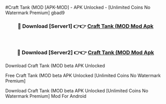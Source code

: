 #Craft Tank (MOD [APK-MOD] - APK Unlocked - [Unlimited Coins No Watermark Premium] gbad9



<div align="center">

<h3>🔴 Download [Server1] 👉👉 <a href="https://momento.my/?title=Craft_Tank_(MOD">Craft Tank (MOD Mod Apk</a></h3><br>

<h3>🔴 Download [Server2] 👉👉 <a href="https://momento.my/?title=Craft_Tank_(MOD">Craft Tank (MOD Mod Apk</a></h3>
</div>



Download Craft Tank (MOD beta APK Unlocked

Free Craft Tank (MOD beta APK Unlocked [Unlimited Coins No Watermark Premium]

Download Craft Tank (MOD beta APK Unlocked [Unlimited Coins No Watermark Premium] Mod For Android
